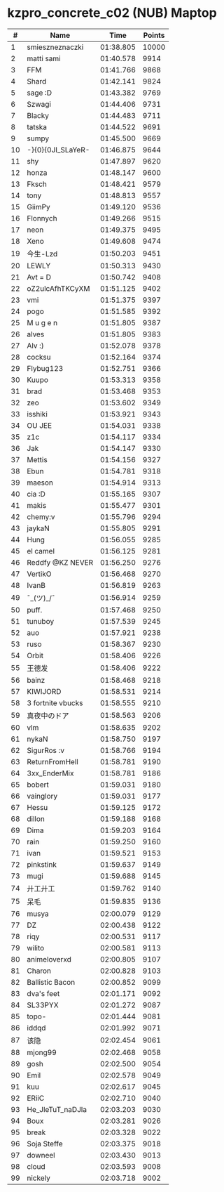 # kzpro_concrete_c02 (NUB) Maptop

|  # | Name | Time | Points |
|-------------- | -------------- | -------------- | -------------- | 
| 1 | smieszneznaczki | 01:38.805 | 10000 | 
| 2 | matti sami | 01:40.578 | 9914 | 
| 3 | FFM | 01:41.766 | 9868 | 
| 4 | Shard | 01:42.141 | 9824 | 
| 5 | sage :D | 01:43.382 | 9769 | 
| 6 | Szwagi | 01:44.406 | 9731 | 
| 7 | Blacky | 01:44.483 | 9711 | 
| 8 | tatska | 01:44.522 | 9691 | 
| 9 | sumpy | 01:45.500 | 9669 | 
| 10 | -}{0}{0JI_SLaYeR- | 01:46.875 | 9644 | 
| 11 | shy | 01:47.897 | 9620 | 
| 12 | honza | 01:48.147 | 9600 | 
| 13 | Fksch | 01:48.421 | 9579 | 
| 14 | tony | 01:48.813 | 9557 | 
| 15 | GiimPy | 01:49.120 | 9536 | 
| 16 | Flonnych | 01:49.266 | 9515 | 
| 17 | neon | 01:49.375 | 9495 | 
| 18 | Xeno | 01:49.608 | 9474 | 
| 19 | 今生-Lzd | 01:50.203 | 9451 | 
| 20 | LEWLY | 01:50.313 | 9430 | 
| 21 | Avt = D | 01:50.742 | 9408 | 
| 22 | oZ2ulcAfhTKCyXM | 01:51.125 | 9402 | 
| 23 | vmi | 01:51.375 | 9397 | 
| 24 | pogo | 01:51.585 | 9392 | 
| 25 | M u g e n | 01:51.805 | 9387 | 
| 26 | alves | 01:51.805 | 9383 | 
| 27 | Alv :) | 01:52.078 | 9378 | 
| 28 | cocksu | 01:52.164 | 9374 | 
| 29 | Flybug123 | 01:52.751 | 9366 | 
| 30 | Kuupo | 01:53.313 | 9358 | 
| 31 | brad | 01:53.468 | 9353 | 
| 32 | zeo | 01:53.602 | 9349 | 
| 33 | isshiki | 01:53.921 | 9343 | 
| 34 | OU JEE | 01:54.031 | 9338 | 
| 35 | z1c | 01:54.117 | 9334 | 
| 36 | Jak | 01:54.147 | 9330 | 
| 37 | Mettis | 01:54.156 | 9327 | 
| 38 | Ebun | 01:54.781 | 9318 | 
| 39 | maeson | 01:54.914 | 9313 | 
| 40 | cia :D | 01:55.165 | 9307 | 
| 41 | makis | 01:55.477 | 9301 | 
| 42 | chemy:v | 01:55.796 | 9294 | 
| 43 | jaykaN | 01:55.805 | 9291 | 
| 44 | Hung | 01:56.055 | 9285 | 
| 45 | el camel | 01:56.125 | 9281 | 
| 46 | Reddfy @KZ NEVER | 01:56.250 | 9276 | 
| 47 | VertikO | 01:56.468 | 9270 | 
| 48 | IvanB | 01:56.819 | 9263 | 
| 49 | ¯\_(ツ)_/¯ | 01:56.914 | 9259 | 
| 50 | puff. | 01:57.468 | 9250 | 
| 51 | tunuboy | 01:57.539 | 9245 | 
| 52 | auo | 01:57.921 | 9238 | 
| 53 | ruso | 01:58.367 | 9230 | 
| 54 | Orbit | 01:58.406 | 9226 | 
| 55 | 王德发 | 01:58.406 | 9222 | 
| 56 | bainz | 01:58.468 | 9218 | 
| 57 | KIWIJORD | 01:58.531 | 9214 | 
| 58 | 3 fortnite vbucks | 01:58.555 | 9210 | 
| 59 | 真夜中のドア | 01:58.563 | 9206 | 
| 60 | vlm | 01:58.635 | 9202 | 
| 61 | nykaN | 01:58.750 | 9197 | 
| 62 | SigurRos :v | 01:58.766 | 9194 | 
| 63 | ReturnFromHell | 01:58.781 | 9190 | 
| 64 | 3xx_EnderMix | 01:58.781 | 9186 | 
| 65 | bobert | 01:59.031 | 9180 | 
| 66 | vainglory | 01:59.031 | 9177 | 
| 67 | Hessu | 01:59.125 | 9172 | 
| 68 | dillon | 01:59.188 | 9168 | 
| 69 | Dima | 01:59.203 | 9164 | 
| 70 | rain | 01:59.250 | 9160 | 
| 71 | ivan | 01:59.521 | 9153 | 
| 72 | pinkstink | 01:59.637 | 9149 | 
| 73 | mugi | 01:59.688 | 9145 | 
| 74 | 廾工廾工 | 01:59.762 | 9140 | 
| 75 | 呆毛 | 01:59.835 | 9136 | 
| 76 | musya | 02:00.079 | 9129 | 
| 77 | DZ | 02:00.438 | 9122 | 
| 78 | riqy | 02:00.531 | 9117 | 
| 79 | wilito | 02:00.581 | 9113 | 
| 80 | animeloverxd | 02:00.805 | 9107 | 
| 81 | Charon | 02:00.828 | 9103 | 
| 82 | Ballistic Bacon | 02:00.852 | 9099 | 
| 83 | dva's feet | 02:01.171 | 9092 | 
| 84 | SL33PYX | 02:01.272 | 9087 | 
| 85 | topo- | 02:01.444 | 9081 | 
| 86 | iddqd | 02:01.992 | 9071 | 
| 87 | 该隐 | 02:02.454 | 9061 | 
| 88 | mjong99 | 02:02.468 | 9058 | 
| 89 | gosh | 02:02.500 | 9054 | 
| 90 | Emil | 02:02.578 | 9049 | 
| 91 | kuu | 02:02.617 | 9045 | 
| 92 | ERiiC | 02:02.710 | 9040 | 
| 93 | He_JleTuT_naDJla | 02:03.203 | 9030 | 
| 94 | Boux | 02:03.281 | 9026 | 
| 95 | break | 02:03.328 | 9022 | 
| 96 | Soja Steffe | 02:03.375 | 9018 | 
| 97 | downeel | 02:03.430 | 9013 | 
| 98 | cloud | 02:03.593 | 9008 | 
| 99 | nickely | 02:03.718 | 9002 | 

